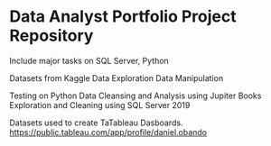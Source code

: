 # Data Analyst Portfolio Project Repository

Include major tasks on SQL Server, Python

Datasets from Kaggle 
Data Exploration
Data Manipulation

Testing on Python Data Cleansing and Analysis using Jupiter Books
Exploration and Cleaning using SQL Server 2019

Datasets used to create TaTableau Dasboards.
https://public.tableau.com/app/profile/daniel.obando

